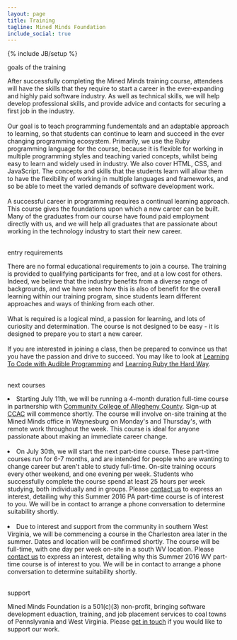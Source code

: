 ```yaml
---
layout: page
title: Training
tagline: Mined Minds Foundation
include_social: true
---
```

{% include JB/setup %}

<section id="research" class="centered">
  <p class="section-title"><span>goals of the training</span></p>
  After successfully completing the Mined Minds training course, attendees will have the skills that they require to start a career in the ever-expanding and highly paid software industry. As well as technical skills, we will help develop professional skills, and provide advice and contacts for securing a first job in the industry.<br><br>
    Our goal is to teach programming fundementals and an adaptable approach to learning, so that students can continue to learn and succeed in the ever changing programming ecosystem. Primarily, we use the Ruby programming language for the course, because it is flexible for working in multiple programming styles and teaching varied concepts, whilst being easy to learn and widely used in industry. We also cover HTML, CSS, and JavaScript. The concepts and skills that the students learn will allow them to have the flexibility of working in multiple languages and frameworks, and so be able to meet the varied demands of software development work.<br><br>
    A successful career in programming requires a continual learning approach. This course gives the foundations upon which a new career can be built. Many of the graduates from our course have found paid employment directly with us, and we will help all graduates that are passionate about working in the technology industry to start their new career.<br><br>
  <p class="section-title"><span>entry requirements</span></p>
    There are no formal educational requirements to join a course. The training is provided to qualifying participants for free, and at a low cost for others. Indeed, we believe that the industry benefits from a diverse range of backgrounds, and we have seen how this is also of benefit for the overall learning within our training program, since students learn different approaches and ways of thinking from each other.<br><br>
    What is required is a logical mind, a passion for learning, and lots of curiosity and determination. The course is not designed to be easy - it is designed to prepare you to start a new career.<br><br>
    If you are interested in joining a class, then be prepared to convince us that you have the passion and drive to succeed. You may like to look at <a href="http://jonathangraham.github.io/2015/08/13/Teaching%20Programming%20with%20SonicPi/">Learning To Code with Audible Programming</a> and <a href="http://learnrubythehardway.org/book/">Learning Ruby the Hard Way</a>.<br><br>
  <p class="section-title"><span>next courses</span></p>
    <li>Starting July 11th, we will be running a 4-month duration full-time course in partnership with <a href="https://www.ccac.edu/">Community College of Allegheny County</a>. Sign-up at <a href="https://shopcommunityed.ccac.edu/">CCAC</a> will commence shortly. The course will involve on-site training at the Mined Minds office in Waynesburg on Monday's and Thursday's, with remote work throughout the week. This course is ideal for anyone passionate about making an immediate career change.</li><br>
    <li>On July 30th, we will start the next part-time course. These part-time courses run for 6-7 months, and are intended for people who are wanting to change career but aren't able to study full-time. On-site training occurs every other weekend, and one evening per week. Students who successfully complete the course spend at least 25 hours per week studying, both individually and in groups. Please <a href="contact.html">contact us</a> to express an interest, detailing why this Summer 2016 PA part-time course is of interest to you. We will be in contact to arrange a phone conversation to determine suitability shortly.</li><br>
    <li>Due to interest and support from the community in southern West Virginia, we will be commencing a course in the Charleston area later in the summer. Dates and location will be confirmed shortly. The course will be full-time, with one day per week on-site in a south WV location. Please <a href="contact.html">contact us</a> to express an interest, detailing why this Summer 2016 WV part-time course is of interest to you. We will be in contact to arrange a phone conversation to determine suitability shortly.</li><br> 
  <p class="section-title"><span>support</span></p>
    Mined Minds Foundation is a 501(c)(3) non-profit, bringing software development eduaction, training, and job placement services to coal towns of Pennslyvania and West Virginia. Please <a href="contact.html">get in touch</a> if you would like to support our work.
</section>